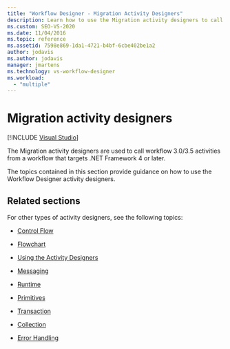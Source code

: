 ```yaml
---
title: "Workflow Designer - Migration Activity Designers"
description: Learn how to use the Migration activity designers to call workflow 3.0/3.5 activities from a workflow that targets .NET Framework 4 or later.
ms.custom: SEO-VS-2020
ms.date: 11/04/2016
ms.topic: reference
ms.assetid: 7598e869-1da1-4721-b4bf-6cbe402be1a2
author: jodavis
ms.author: jodavis
manager: jmartens
ms.technology: vs-workflow-designer
ms.workload:
  - "multiple"
---
```

# Migration activity designers

 [!INCLUDE [Visual Studio](~/includes/applies-to-version/vs-windows-only.md)]

The Migration activity designers are used to call workflow 3.0/3.5 activities from a workflow that targets .NET Framework 4 or later.

The topics contained in this section provide guidance on how to use the Workflow Designer activity designers.

## Related sections

For other types of activity designers, see the following topics:

- [Control Flow](../workflow-designer/control-flow-activity-designers.md)

- [Flowchart](../workflow-designer/flowchart-activity-designers.md)

- [Using the Activity Designers](control-flow-activity-designers.md)

- [Messaging](../workflow-designer/messaging-activity-designers.md)

- [Runtime](../workflow-designer/runtime-activity-designers.md)

- [Primitives](../workflow-designer/primitives-activity-designers.md)

- [Transaction](../workflow-designer/transaction-activity-designers.md)

- [Collection](../workflow-designer/collection-activity-designers.md)

- [Error Handling](../workflow-designer/error-handling-activity-designers.md)